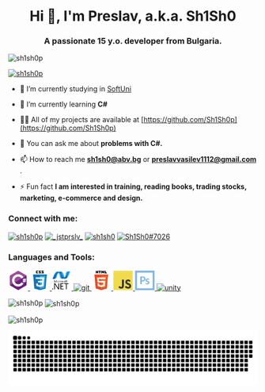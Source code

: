<h1 align="center">Hi 👋, I'm Preslav, a.k.a. Sh1Sh0</h1>
<h3 align="center">A passionate 15 y.o. developer from Bulgaria.</h3>

<p align="left"> <img src="https://komarev.com/ghpvc/?username=sh1sh0p&label=Profile%20views&color=0e75b6&style=flat" alt="sh1sh0p" /> </p>

<p align="left"> <a href="https://github.com/ryo-ma/github-profile-trophy"><img src="https://github-profile-trophy.vercel.app/?username=sh1sh0p" alt="sh1sh0p" /></a> </p>

- 📖 I’m currently studying in [SoftUni](https://github.com/SoftUni)

- 🌱 I’m currently learning **C#**

- 👨‍💻 All of my projects are available at [https://github.com/Sh1Sh0p](https://github.com/Sh1Sh0p)

- 💬 You can ask me about **problems with C#.**

- 📫 How to reach me **sh1sh0@abv.bg** or **preslavvasilev1112@gmail.com** .

- ⚡ Fun fact **I am interested in training, reading books, trading stocks, marketing, e-commerce and design.**

<h3 align="left">Connect with me:</h3>
<p align="left">
<a href="https://twitter.com/sh1sh0p" target="blank"><img align="center" src="https://raw.githubusercontent.com/rahuldkjain/github-profile-readme-generator/master/src/images/icons/Social/twitter.svg" alt="sh1sh0p" height="30" width="40" /></a>
<a href="https://instagram.com/_jstprslv_" target="blank"><img align="center" src="https://raw.githubusercontent.com/rahuldkjain/github-profile-readme-generator/master/src/images/icons/Social/instagram.svg" alt="_jstprslv_" height="30" width="40" /></a>
<a href="https://www.youtube.com/c/sh1sh0" target="blank"><img align="center" src="https://raw.githubusercontent.com/rahuldkjain/github-profile-readme-generator/master/src/images/icons/Social/youtube.svg" alt="sh1sh0" height="30" width="40" /></a>
<a href="https://discord.gg/Sh1Sh0#7026" target="blank"><img align="center" src="https://raw.githubusercontent.com/rahuldkjain/github-profile-readme-generator/master/src/images/icons/Social/discord.svg" alt="Sh1Sh0#7026" height="30" width="40" /></a>
</p>

<h3 align="left">Languages and Tools:</h3>
<p align="left"> <a href="https://www.w3schools.com/cs/" target="_blank" rel="noreferrer"> <img src="https://raw.githubusercontent.com/devicons/devicon/master/icons/csharp/csharp-original.svg" alt="csharp" width="40" height="40"/> </a> <a href="https://www.w3schools.com/css/" target="_blank" rel="noreferrer"> <img src="https://raw.githubusercontent.com/devicons/devicon/master/icons/css3/css3-original-wordmark.svg" alt="css3" width="40" height="40"/> </a> <a href="https://dotnet.microsoft.com/" target="_blank" rel="noreferrer"> <img src="https://raw.githubusercontent.com/devicons/devicon/master/icons/dot-net/dot-net-original-wordmark.svg" alt="dotnet" width="40" height="40"/> </a> <a href="https://git-scm.com/" target="_blank" rel="noreferrer"> <img src="https://www.vectorlogo.zone/logos/git-scm/git-scm-icon.svg" alt="git" width="40" height="40"/> </a> <a href="https://www.w3.org/html/" target="_blank" rel="noreferrer"> <img src="https://raw.githubusercontent.com/devicons/devicon/master/icons/html5/html5-original-wordmark.svg" alt="html5" width="40" height="40"/> </a> <a href="https://developer.mozilla.org/en-US/docs/Web/JavaScript" target="_blank" rel="noreferrer"> <img src="https://raw.githubusercontent.com/devicons/devicon/master/icons/javascript/javascript-original.svg" alt="javascript" width="40" height="40"/> </a> <a href="https://www.photoshop.com/en" target="_blank" rel="noreferrer"> <img src="https://raw.githubusercontent.com/devicons/devicon/master/icons/photoshop/photoshop-line.svg" alt="photoshop" width="40" height="40"/> </a> <a href="https://unity.com/" target="_blank" rel="noreferrer"> <img src="https://www.vectorlogo.zone/logos/unity3d/unity3d-icon.svg" alt="unity" width="40" height="40"/> </a> </p>

<p><img align="left" src="https://github-readme-stats.vercel.app/api/top-langs?username=sh1sh0p&show_icons=true&locale=en&layout=compact" alt="sh1sh0p" /></p>

<p>&nbsp;<img align="center" src="https://github-readme-stats.vercel.app/api?username=sh1sh0p&show_icons=true&locale=en" alt="sh1sh0p" /></p>

<p><img align="center" src="https://github-readme-streak-stats.herokuapp.com/?user=sh1sh0p&" alt="sh1sh0p" /></p>

<a href="https://discord.gg/B52Yx2bdCP" target="_blank"><img src="https://github.com/Sh1Sh0p/Sh1Sh0p/blob/main/github-contribution-grid-snake.svg" alt="snake"></a>
